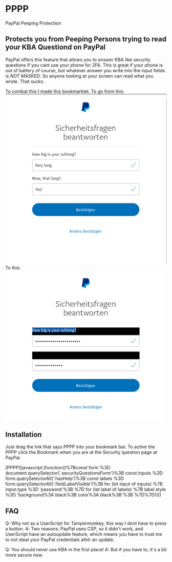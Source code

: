# PPPP
PayPal Peeping Protection

## Protects you from Peeping Persons trying to read your KBA Questiond on PayPal

PayPal offers this feature that allows you to answer KBA like security questions if you cant use your phone for 2FA. This is great if your phone is out of battery of course, but whatever answer you write into the input fields is *NOT MASKED*. So anyone looking at your screen can read what you wrote. That sucks.

To combat this I made this bookmarklet. To go from this:
![img1](img/1.png)
To this:
![img2](img/2.png)

## Installation

Just drag the link that says PPPP into your bookmark bar. To active the PPPP click the Bookmark when you are at the Security question page at PayPal.

[PPPP](javascript:(function()%7Bconst form %3D document.querySelector('.securityQuestionsForm')%3B const inputs %3D form.querySelectorAll('.hasHelp')%3B const labels %3D form.querySelectorAll('.fieldLabelVisible')%3B for (let input of inputs) %7B input.type %3D 'password'%3B %7D for (let label of labels) %7B label.style %3D 'background%3A black%3B color%3A black%3B'%3B %7D%7D)())

## FAQ

Q: Why not as a UserScript for Tampermonkey, this way I dont have to press a button.
A: Two reasons: PayPal uses CSP, so it didn't work, and UserScript have an autoupdate feature, which means you have to trust me to not steal your PayPal credentials afetr an update.

Q: You should never use KBA in the first place!
A: But if you have to, it's a bit more secure now.
